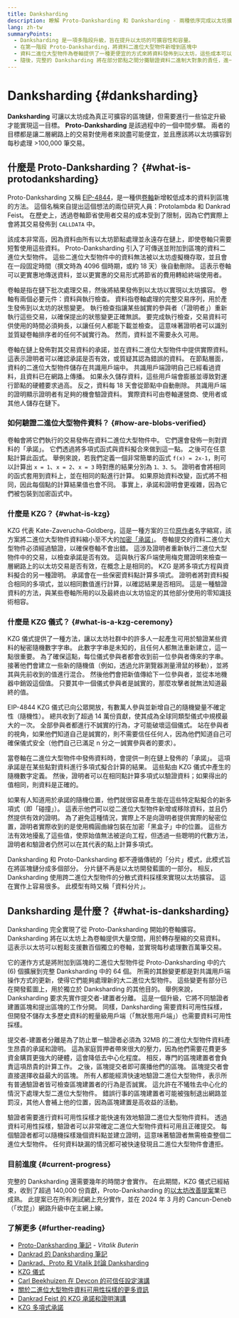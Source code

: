 ```yaml
---
title: Danksharding
description: 瞭解 Proto-Danksharding 和 Danksharding - 兩種依序完成以太坊擴容的升級方案。
lang: zh-tw
summaryPoints:
  - Danksharding 是一項多階段升級，旨在提升以太坊的可擴容性和容量。
  - 在第一階段 Proto-Danksharding，將資料二進位大型物件新增到區塊中
  - 資料二進位大型物件為卷軸提供了一種更便宜的方式來將資料發佈到以太坊，這些成本可以作為較低的交易費用轉嫁給使用者。
  - 隨後，完整的 Danksharding 將在部分節點之間分攤驗證資料二進制大對象的責任，進一步將以太坊擴容至每秒處理超過 100,000 筆交易。
---
```


# Danksharding {#danksharding}

**Danksharding** 可讓以太坊成為真正可擴容的區塊鏈，但需要進行一些協定升級才能實現這一目標。 **Proto-Danksharding** 是該過程中的一個中間步驟。 兩者的目標都是讓二層網路上的交易對使用者來說盡可能便宜，並且應該將以太坊擴容到每秒處理 >100,000 筆交易。

## 什麼是 Proto-Danksharding？ {#what-is-protodanksharding}

Proto-Danksharding 又稱 [EIP-4844](https://eips.ethereum.org/EIPS/eip-4844)，是一種供[卷軸](/layer-2/#rollups)新增較低成本的資料到區塊的方法。 這個名稱來自提出這個想法的兩位研究人員：Protolambda 和 Dankrad Feist。 在歷史上，透過卷軸節省使用者交易的成本受到了限制，因為它們實際上會將其交易發佈到 `CALLDATA` 中。

該成本非常高，因為資料由所有以太坊節點處理並永遠存在鏈上，即使卷軸只需要短暫使用這些資料。 Proto-Danksharding 引入了可傳送並附加到區塊的資料二進位大型物件。 這些二進位大型物件中的資料無法被以太坊虛擬機存取，並且會在一段固定時間（撰文時為 4096 個時期，或約 18 天）後自動刪除。 這表示卷軸可以更實惠地傳送資料，並以更實惠的交易形式將節省的費用轉給終端使用者。

<ExpandableCard title="為什麼二進位大型物件能夠降低卷軸成本？" eventCategory="/roadmap/danksharding" eventName="clicked why do blocks make rollups cheaper?">

卷軸是指在鏈下批次處理交易，然後將結果發佈到以太坊以實現以太坊擴容。 卷軸有兩個必要元件：資料與執行檢查。 資料指卷軸處理的完整交易序列，用於產生發佈到以太坊的狀態變更。 執行檢查指讓某些誠實的參與者（「證明者」）重新執行這些交易，以確保提出的狀態變更正確無誤。 要完成執行檢查，交易資料可供使用的時間必須夠長，以讓任何人都能下載並檢查。 這意味著證明者可以識別並質疑卷軸排序者的任何不誠實行為。 然而，資料並不需要永久可用。

</ExpandableCard>

<ExpandableCard title="為什麼可以刪除二進位大型物件資料？" eventCategory="/roadmap/danksharding" eventName="clicked why is it OK to delete the blob data?">

卷軸在鏈上發佈對其交易資料的承諾，並在資料二進位大型物件中提供實際資料。 這表示證明者可以確認承諾是否有效，或質疑其認為錯誤的資料。 在節點層面，資料的二進位大型物件儲存在共識用戶端中。 共識用戶端證明自己已經看過資料，且資料已在網路上傳播。 如果永久儲存資料，這些用戶端會膨脹並導致對運行節點的硬體要求過高。 反之，資料每 18 天會從節點中自動刪除。 共識用戶端的證明顯示證明者有足夠的機會驗證資料。 實際資料可由卷軸運營商、使用者或其他人儲存在鏈下。

</ExpandableCard>

### 如何驗證二進位大型物件資料？ {#how-are-blobs-verified}

卷軸會將它們執行的交易發佈在資料二進位大型物件中。 它們還會發佈一則對資料的「承諾」。 它們透過將多項式函式與資料擬合來做到這一點。 之後可在任意點計算此函式。 舉例來說，若我們定義一個非常簡單的函式 `f(x) = 2x-1`，則可以計算出 `x = 1`、`x = 2`、`x = 3` 時對應的結果分別為 `1、3、5`。 證明者會將相同的函式套用到資料上，並在相同的點進行計算。 如果原始資料改變，函式將不相同，因此每個點的計算結果值也會不同。 事實上，承諾和證明會更複雜，因為它們被包裝到加密函式中。

### 什麼是 KZG？ {#what-is-kzg}

KZG 代表 Kate-Zaverucha-Goldberg，這是一種方案的三位[原作者](https://link.springer.com/chapter/10.1007/978-3-642-17373-8_11)名字縮寫，該方案將二進位大型物件資料縮小至不大的[加密「承諾」](https://dankradfeist.de/ethereum/2020/06/16/kate-polynomial-commitments.html)。 卷軸提交的資料二進位大型物件必須經過驗證，以確保卷軸不會出錯。 這涉及證明者重新執行二進位大型物件中的交易，以檢查承諾是否有效。 這與執行客戶端使用梅克爾證明來檢查一層網路上的以太坊交易是否有效，在概念上是相同的。 KZG 是將多項式方程與資料擬合的另一種證明。 承諾會在一些保密資料點計算多項式。 證明者將對資料擬合相同的多項式，並以相同數值進行計算，以確認結果是否相同。 這是一種驗證資料的方法，與某些卷軸所用的以及最終由以太坊協定的其他部分使用的零知識技術相容。

### 什麼是 KZG 儀式？ {#what-is-a-kzg-ceremony}

KZG 儀式提供了一種方法，讓以太坊社群中的許多人一起產生可用於驗證某些資料的秘密隨機數字字串。 此數字字串是未知的，且任何人都無法重新建立，這一點很重要。 為了確保這點，每位儀式參與者都會收到前一位參與者傳來的字串。 接著他們會建立一些新的隨機值（例如，透過允許瀏覽器測量滑鼠的移動），並將其與先前收到的值進行混合。 然後他們會把新值傳給下一位參與者，並從本地機器中銷毀這個值。 只要其中一個儀式參與者是誠實的，那麼攻擊者就無法知道最終的值。

EIP-4844 KZG 儀式已向公眾開放，有數萬人參與並新增自己的隨機變量不確定性（隨機性）。 總共收到了超過 14 萬份貢獻，使其成為全球同類型儀式中規模最大的一次。 全部參與者都進行不誠實的行為，才可能破壞這個儀式。 站在參與者的視角，如果他們知道自己是誠實的，則不需要信任任何人，因為他們知道自己可確保儀式安全（他們自己已滿足 n 分之一誠實參與者的要求）。

<ExpandableCard title="KZG 儀式的隨機數字有什麼用？" eventCategory="/roadmap/danksharding" eventName="clicked why is the random number from the KZG ceremony used for?">

當卷軸在二進位大型物件中發佈資料時，會提供一則在鏈上發佈的「承諾」。 這項承諾是在某些點對資料進行多項式擬合計算的結果。 這些點由 KZG 儀式中產生的隨機數字定義。 然後，證明者可以在相同點計算多項式以驗證資料；如果得出的值相同，則資料是正確的。

</ExpandableCard>

<ExpandableCard title="為什麼 KZG 隨機資料必須保密？" eventCategory="/roadmap/danksharding" eventName="clicked why does the KZG random data have to stay secret?">

如果有人知道用於承諾的隨機位置，他們就很容易產生能在這些特定點擬合的新多項式（即「碰撞」）。 這表示他們可以從二進位大型物件新增或移除資料，並且仍然提供有效的證明。 為了避免這種情況，實際上不是向證明者提供實際的秘密位置，證明者實際收到的是使用橢圓曲線包裝在加密「黑盒子」中的位置。 這些方法有效地擾亂了這些值，使原始值無法被逆向工程，但透過一些聰明的代數方法，證明者和驗證者仍然可以在其代表的點上計算多項式。

</ExpandableCard>

<Alert variant="error" className="mb-8">
  Danksharding 和 Proto-Danksharding 都不遵循傳統的「分片」模式，此模式旨在將區塊鏈分成多個部分。 分片鏈不再是以太坊開發藍圖的一部分。 相反，Danksharding 使用跨二進位大型物件的分散式資料採樣來實現以太坊擴容。 這在實作上容易很多。 此模型有時又稱「資料分片」。
</Alert>

## Danksharding 是什麼？ {#what-is-danksharding}

Danksharding 完全實現了從 Proto-Danksharding 開始的卷軸擴容。 Danksharding 將在以太坊上為卷軸提供大量空間，用於轉存壓縮的交易資料。 這表示以太坊可以輕鬆支援數百個獨立的卷軸，並實現每秒處理數百萬筆交易。

它的運作方式是將附加到區塊的二進位大型物件從 Proto-Danksharding 中的六 (6) 個擴展到完整 Danksharding 中的 64 個。 所需的其餘變更都是對共識用戶端操作方式的更新，使得它們能夠處理新的大二進位大型物件。 這些變更有部分已在開發藍圖上，用於獨立於 Danksharding 的其他目的。 舉例來說，Danksharding 要求先實作提交者-建置者分離。 這是一個升級，它將不同驗證者建置區塊和提出區塊的工作分開。 同樣，Danksharding 需要資料可用性採樣，但開發不儲存太多歷史資料的輕量級用戶端（「無狀態用戶端」）也需要資料可用性採樣。

<ExpandableCard title="為什麼 Danksharding 需要提交者-建置者分離？" eventCategory="/roadmap/danksharding" eventName="clicked why does danksharding require proposer-builder separation?">

提交者-建置者分離是為了防止單一驗證者必須為 32MB 的二進位大型物件資料產生昂貴的承諾和證明。 這為家庭質押者帶來很大的壓力，因為他們需要花費更多資金購買更強大的硬體，這會降低去中心化程度。 相反，專門的區塊建置者會負責這項昂貴的計算工作。 之後，區塊提交者即可廣播他們的區塊。 區塊提交者會直接選擇收益最大的區塊。 所有人都能經濟快速地驗證二進位大型物件，表示所有普通驗證者皆可檢查區塊建置者的行為是否誠實。 這允許在不犧牲去中心化的情況下處理大型二進位大型物件。 錯誤行事的區塊建置者可能被強制退出網路並罰沒，其他人會補上他的位置，因為區塊建置是高收益的活動。

</ExpandableCard>

<ExpandableCard title="為什麼 Danksharding 需要資料可用性採樣？" eventCategory="/roadmap/danksharding" eventName="clicked why does danksharding require data availability sampling?">

驗證者需要進行資料可用性採樣才能快速有效地驗證二進位大型物件資料。 透過資料可用性採樣，驗證者可以非常確定二進位大型物件資料可用且正確提交。 每個驗證者都可以隨機採樣幾個資料點並建立證明，這意味著驗證者無需檢查整個二進位大型物件。 任何資料缺漏的情況都可被快速發現且二進位大型物件會遭拒。

</ExpandableCard>

### 目前進度 {#current-progress}

完整的 Danksharding 還需要幾年的時間才會實作。 在此期間，KZG 儀式已經結束，收到了超過 140,000 份貢獻，Proto-Danksharding 的[以太坊改善提案](https://eips.ethereum.org/EIPS/eip-4844)業已成熟。 此提案已在所有測試網上充分實作，並在 2024 年 3 月的 Cancun-Deneb（「坎昆」）網路升級中在主網上線。

### 了解更多 {#further-reading}

- [Proto-Danksharding 筆記](https://notes.ethereum.org/@vbuterin/proto_danksharding_faq) - _Vitalik Buterin_
- [Dankrad 的 Danksharding 筆記](https://notes.ethereum.org/@dankrad/new_sharding)
- [Dankrad、Proto 和 Vitalik 討論 Danksharding](https://www.youtube.com/watch?v=N5p0TB77flM)
- [KZG 儀式](https://ceremony.ethereum.org/)
- [Carl Beekhuizen 在 Devcon 的可信任設定演講](https://archive.devcon.org/archive/watch/6/the-kzg-ceremony-or-how-i-learnt-to-stop-worrying-and-love-trusted-setups/?tab=YouTube)
- [關於二進位大型物件資料可用性採樣的更多資訊](https://hackmd.io/@vbuterin/sharding_proposal#ELI5-data-availability-sampling)
- [Dankrad Feist 的 KZG 承諾和證明演講](https://youtu.be/8L2C6RDMV9Q)
- [KZG 多項式承諾](https://dankradfeist.de/ethereum/2020/06/16/kate-polynomial-commitments.html)
